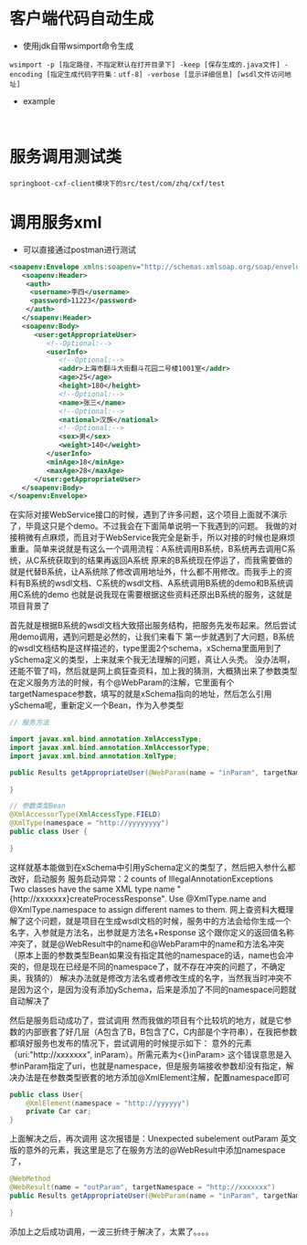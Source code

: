 # 客户端代码自动生成

- 使用jdk自带wsimport命令生成
```
wsimport -p [指定路径，不指定默认在打开目录下] -keep [保存生成的.java文件] -encoding [指定生成代码字符集：utf-8] -verbose [显示详细信息] [wsdl文件访问地址]
```

- example

```
                                        
```

# 服务调用测试类

```
springboot-cxf-client模块下的src/test/com/zhq/cxf/test
```

# 调用服务xml

- 可以直接通过postman进行测试

```xml
<soapenv:Envelope xmlns:soapenv="http://schemas.xmlsoap.org/soap/envelope/" xmlns:user="http://cxf.zhq.com/ws/userPairing">
   <soapenv:Header>
   	<auth>
     <username>李四</username>
   	 <password>11223</password>
   	</auth>
   </soapenv:Header>
   <soapenv:Body>
      <user:getAppropriateUser>
         <!--Optional:-->
         <userInfo>
            <!--Optional:-->
            <addr>上海市翻斗大街翻斗花园二号楼1001室</addr>
            <age>25</age>
            <height>180</height>
            <!--Optional:-->
            <name>张三</name>
            <!--Optional:-->
            <national>汉族</national>
            <!--Optional:-->
            <sex>男</sex>
            <weight>140</weight>
         </userInfo>
         <minAge>18</minAge>
         <maxAge>28</maxAge>
      </user:getAppropriateUser>
   </soapenv:Body>
</soapenv:Envelope>
```


在实际对接WebService接口的时候，遇到了许多问题，这个项目上面就不演示了，毕竟这只是个demo。不过我会在下面简单说明一下我遇到的问题。
我做的对接稍微有点麻烦，而且对于WebService我完全是新手，所以对接的时候也是麻烦重重。简单来说就是有这么一个调用流程：A系统调用B系统，B系统再去调用C系统，从C系统获取到的结果再返回A系统
原来的B系统现在停运了，而我需要做的就是代替B系统，让A系统除了修改调用地址外，什么都不用修改。而我手上的资料有B系统的wsdl文档、C系统的wsdl文档、A系统调用B系统的demo和B系统调用C系统的demo
也就是说我现在需要根据这些资料还原出B系统的服务，这就是项目背景了

首先就是根据B系统的wsdl文档大致搭出服务结构，把服务先发布起来。然后尝试用demo调用，遇到问题是必然的，让我们来看下
第一步就遇到了大问题，B系统的wsdl文档结构是这样描述的，type里面2个schema，xSchema里面用到了ySchema定义的类型，上来就来个我无法理解的问题，真让人头秃。
没办法啊，还能不管了吗，然后就是网上疯狂查资料，加上我的猜测，大概猜出来了参数类型
在定义服务方法的时候，有个@WebParam的注解，它里面有个targetNamespace参数，填写的就是xSchema指向的地址，然后怎么引用ySchema呢，重新定义一个Bean，作为入参类型

```java
// 服务方法

import javax.xml.bind.annotation.XmlAccessType;
import javax.xml.bind.annotation.XmlAccessorType;
import javax.xml.bind.annotation.XmlType;

public Results getAppropriateUser(@WebParam(name = "inParam", targetNameSpace = "http://xxxxxxx") Param inParam){
    
}

// 参数类型Bean
@XmlAccessorType(XmlAccessType.FIELD)
@XmlType(namespace = "http://yyyyyyyy")
public class User {
    
}
```
这样就基本能做到在xSchema中引用ySchema定义的类型了，然后把入参什么都改好，启动服务
服务启动异常：2 counts of IllegalAnnotationExceptions  
Two classes have the same XML type name "{http://xxxxxxx}createProcessResponse". Use @XmlType.name and @XmlType.namespace to assign different names to them.
网上查资料大概理解了这个问题，就是项目在生成wsdl文档的时候，服务中的方法会给你生成一个名字，入参就是方法名，出参就是方法名+Response
这个跟你定义的返回值名称冲突了，就是@WebResult中的name和@WebParam中的name和方法名冲突（原本上面的参数类型Bean如果没有指定其他的namespace的话，name也会冲突的，但是现在已经是不同的namespace了，就不存在冲突的问题了，不确定奥，我猜的）
解决办法就是修改方法名或者修改生成的名字，当然我当时冲突不是因为这个，是因为没有添加ySchema，后来是添加了不同的namespace问题就自动解决了

然后是服务启动成功了，尝试调用
然而我做的项目有个比较坑的地方，就是它参数的内部嵌套了好几层（A包含了B，B包含了C，C内部是个字符串），在我把参数都填好服务也发布的情况下，尝试调用的时候提示如下：
意外的元素（uri:"http://xxxxxxx", inParam）。所需元素为<{}inParam>
这个错误意思是入参inParam指定了uri，也就是namespace，但是服务端接收参数却没有指定，解决办法是在参数类型嵌套的地方添加@XmlElement注解，配置namespace即可

```java
public class User{
	@XmlElement(namespace = "http://yyyyyy")
	private Car car;
}
```

上面解决之后，再次调用
这次报错是：Unexpected subelement outParam
英文版的意外的元素，我这里是忘了在服务方法的@WebResult中添加namespace了，

```java
@WebMethod
@WebResult(name = "outParam", targetNamespace = "http://xxxxxxx")
public Results getAppropriateUser(@WebParam(name = "inParam", targetNameSpace = "http://xxxxxxx") Param inParam){
    
}
```
添加上之后成功调用，一波三折终于解决了，太累了。。。。

